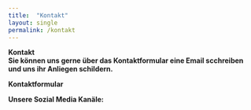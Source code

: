 ```yaml
---
title:  "Kontakt"
layout: single
permalink: /kontakt
---
```


<b>Kontakt<b> <br>
  Sie können uns gerne über das Kontaktformular eine Email scchreiben und uns ihr Anliegen schildern. 
  
  Kontaktformular

<b> Unsere Sozial Media Kanäle:<b>
  
